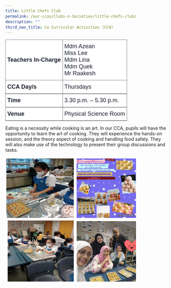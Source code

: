 ```yaml
---
title: Little Chefs Club
permalink: /our-ccas/Clubs-n-Societies/little-chefs-club/
description: ""
third_nav_title: Co Curricular Activities (CCA)
---
```

<style type="text/css">
.tg  {border-collapse:collapse;border-spacing:0;}
.tg td{border-color:black;border-style:solid;border-width:1px;font-family:Arial, sans-serif;font-size:14px;
  overflow:hidden;padding:10px 5px;word-break:normal;}
.tg th{border-color:black;border-style:solid;border-width:1px;font-family:Arial, sans-serif;font-size:14px;
  font-weight:normal;overflow:hidden;padding:10px 5px;word-break:normal;}
.tg .tg-p3xa{background-color:#FFF;border-color:inherit;color:#1A202C;font-size:18px;text-align:left;vertical-align:middle}
.tg .tg-ahir{background-color:#FFF;border-color:inherit;color:#1A202C;font-size:18px;font-weight:bold;text-align:left;
  vertical-align:middle}
</style>
<table class="tg">
<thead>
  <tr>
    <th class="tg-ahir"><span style="font-weight:bold;color:#1A202C;background-color:#FFF">Teachers In-Charge</span></th>
    <th class="tg-p3xa"><span style="font-weight:normal;color:#1A202C;background-color:#FFF">Mdm Azean</span><br><span style="font-weight:normal;color:#1A202C;background-color:#FFF">Miss Lee</span><br><span style="font-weight:normal;color:#1A202C;background-color:#FFF">Mdm Lina</span><br><span style="font-weight:normal;color:#1A202C;background-color:#FFF">Mdm Quek</span><br><span style="font-weight:normal;color:#1A202C;background-color:#FFF">Mr Raakesh</span></th>
  </tr>
</thead>
<tbody>
  <tr>
    <td class="tg-ahir"><span style="font-weight:bold;color:#1A202C;background-color:#FFF">CCA Day/s</span></td>
    <td class="tg-p3xa"><span style="color:#1A202C;background-color:#FFF">Thursdays</span></td>
  </tr>
  <tr>
    <td class="tg-ahir"><span style="font-weight:bold;color:#1A202C;background-color:#FFF">Time</span></td>
    <td class="tg-p3xa"><span style="color:#1A202C;background-color:#FFF">3.30 p.m. – 5.30 p.m.</span></td>
  </tr>
  <tr>
    <td class="tg-ahir"><span style="font-weight:bold;color:#1A202C;background-color:#FFF">Venue</span></td>
    <td class="tg-p3xa"><span style="color:#1A202C;background-color:#FFF">Physical Science Room</span></td>
  </tr>
</tbody>
</table>

Eating is a necessity while cooking is an art. In our CCA, pupils will have the opportunity to learn the art of cooking. They will experience the hands-on session, and the theory aspect of cooking and handling food safely. They will also make use of the technology to present their group discussions and tasks. 

![](/images/Little%20Chef%20(1).png)